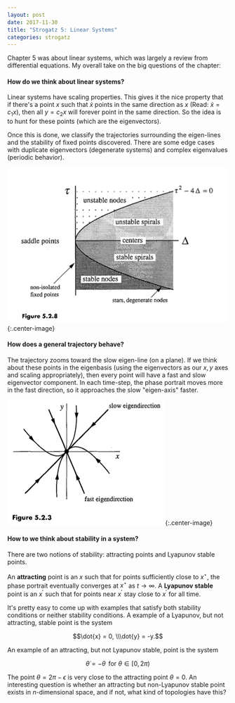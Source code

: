 ```yaml
---
layout: post
date: 2017-11-30
title: "Strogatz 5: Linear Systems"
categories: strogatz
---
```


Chapter 5 was about linear systems, which was largely a review from differential equations. My overall take on the big questions of the chapter:

#### **How do we think about linear systems?**

Linear systems have scaling properties. This gives it the nice property that if there's a point $x$ such that $\dot{x}$ points in the same direction as $x$ (Read: $\dot{x} = c_1x$), then all $y = c_2x$ will forever point in the same direction. So the idea is to hunt for these points (which are the eigenvectors). 

Once this is done, we classify the trajectories surrounding the eigen-lines and the stability of fixed points discovered. There are some edge cases with duplicate eigenvectors (degenerate systems) and complex eigenvalues (periodic behavior). 

![Classification of fixed points](/assets/strogatz5_classifications.png){:.center-image}

#### **How does a general trajectory behave?**

The trajectory zooms toward the slow eigen-line (on a plane). If we think about these points in the eigenbasis (using the eigenvectors as our $x,y$ axes and scaling appropriately), then every point will have a fast and slow eigenvector component. In each time-step, the phase portrait moves more in the fast direction, so it approaches the slow "eigen-axis" faster.

![Fast and slow eigendirections](/assets/strogatz5_fastslow.png){:.center-image}

#### **How to we think about stability in a system?**

There are two notions of stability: attracting points and Lyapunov stable points.

An **attracting** point is an $x$ such that for points sufficiently close to $x^\star$, the phase portrait eventually converges at $x^\star$ as $t\to \infty$. A **Lyapunov stable** point is an $x^\prime$ such that for points near $x^\prime$ stay close to $x^\prime$ for all time.

It's pretty easy to come up with examples that satisfy both stability conditions or neither stability conditions. A example of a Lyapunov, but not attracting, stable point is the system 

$$\dot{x} = 0, \\\dot{y} = -y.$$

An example of an attracting, but not Lyapunov stable, point is the system

$$\dot{\theta} = -\theta\, \text{ for }\theta\in[0, 2\pi) $$

The point $\theta = 2\pi-\epsilon$ is very close to the attracting point $\theta = 0$. An interesting question is whether an attracting but non-Lyapunov stable point exists in $n$-dimensional space, and if not, what kind of topologies have this?
